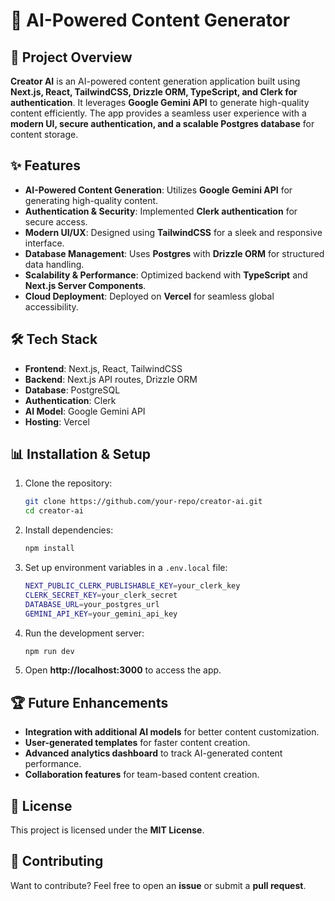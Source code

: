 # 📌 AI-Powered Content Generator

## 🚀 Project Overview
**Creator AI** is an AI-powered content generation application built using **Next.js, React, TailwindCSS, Drizzle ORM, TypeScript, and Clerk for authentication**. It leverages **Google Gemini API** to generate high-quality content efficiently. The app provides a seamless user experience with a **modern UI, secure authentication, and a scalable Postgres database** for content storage.

## ✨ Features
- **AI-Powered Content Generation**: Utilizes **Google Gemini API** for generating high-quality content.
- **Authentication & Security**: Implemented **Clerk authentication** for secure access.
- **Modern UI/UX**: Designed using **TailwindCSS** for a sleek and responsive interface.
- **Database Management**: Uses **Postgres** with **Drizzle ORM** for structured data handling.
- **Scalability & Performance**: Optimized backend with **TypeScript** and **Next.js Server Components**.
- **Cloud Deployment**: Deployed on **Vercel** for seamless global accessibility.

## 🛠️ Tech Stack
- **Frontend**: Next.js, React, TailwindCSS
- **Backend**: Next.js API routes, Drizzle ORM
- **Database**: PostgreSQL
- **Authentication**: Clerk
- **AI Model**: Google Gemini API
- **Hosting**: Vercel

## 📊 Installation & Setup
1. Clone the repository:
   ```sh
   git clone https://github.com/your-repo/creator-ai.git
   cd creator-ai
   ```
2. Install dependencies:
   ```sh
   npm install
   ```
3. Set up environment variables in a `.env.local` file:
   ```sh
   NEXT_PUBLIC_CLERK_PUBLISHABLE_KEY=your_clerk_key
   CLERK_SECRET_KEY=your_clerk_secret
   DATABASE_URL=your_postgres_url
   GEMINI_API_KEY=your_gemini_api_key
   ```
4. Run the development server:
   ```sh
   npm run dev
   ```
5. Open **http://localhost:3000** to access the app.

## 🏆 Future Enhancements
- **Integration with additional AI models** for better content customization.
- **User-generated templates** for faster content creation.
- **Advanced analytics dashboard** to track AI-generated content performance.
- **Collaboration features** for team-based content creation.

## 📜 License
This project is licensed under the **MIT License**.

## 🤝 Contributing
Want to contribute? Feel free to open an **issue** or submit a **pull request**.

